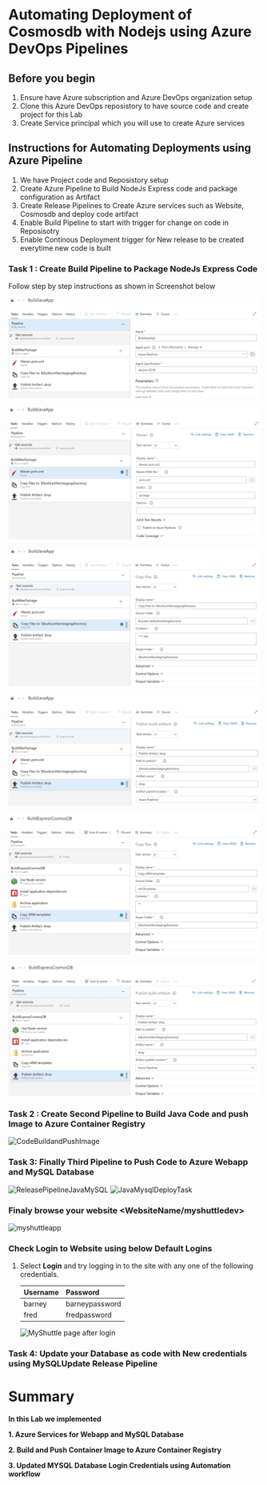 # Automating Deployment of Cosmosdb with Nodejs using Azure DevOps Pipelines

## Before you begin

1. Ensure have Azure subscription and Azure DevOps organization setup
2. Clone this Azure DevOps reposistory to have source code and create project for this Lab
3. Create Service principal which you will use to create Azure services


## Instructions for Automating Deployments using Azure Pipeline
1. We have Project code and Reposistory setup
2. Create Azure Pipeline to Build NodeJs Express code and package configuration as Artifact
3. Create Release Pipelines to Create Azure services such as Website, Cosmosdb and deploy code artifact
4. Enable Build Pipeline to start with trigger for change on code in Reposisotry
5. Enable Continous Deployment trigger for New release to be created everytime new code is built 


### Task 1 : Create Build Pipeline to Package NodeJs Express Code

Follow step by step instructions as shown in Screenshot below


![servicecreation](./images/Buildpipeline.JPG)

![servicecreation](./images/Buildpipelinetask1.JPG)

![servicecreation](./images/Buildpipelinetask2.JPG)

![servicecreation](./images/Buildpipelinetask3.JPG)

![servicecreation](./images/Buildpipelinetask4.JPG)

![servicecreation](./images/Buildpipelinetask5.JPG)


### Task 2 : Create Second Pipeline to Build Java Code and push Image to Azure Container Registry

![CodeBuildandPushImage](./images/CodeBuildandPushImage.JPG)


### Task 3: Finally Third Pipeline to Push Code to Azure Webapp and MySQL Database

![ReleasePipelineJavaMySQL](./images/ReleasePipelineJavaMySQL.JPG)
![JavaMysqlDeployTask](./images/JavaMysqlDeployTask.JPG)

 
### Finaly browse your website <WebsiteName/myshuttledev>

![myshuttleapp](./images/myshuttleapp.JPG)

### Check Login to Website using below Default Logins
 
1. Select **Login** and try logging in to the site with any one of the following credentials.

   | Username | Password       |
   | -------- | -------------- |
   | barney   | barneypassword |
   | fred     | fredpassword   |


   ![MyShuttle page after login](images/myshuttle-afterlogin.png)
   

### Task 4: Update your Database as code with New credentials using MySQLUpdate Release Pipeline

# Summary
**In this Lab we implemented**

**1. Azure Services for Webapp and MySQL Database**

**2. Build and Push Container Image to Azure Container Registry**

**3. Updated MYSQL Database Login Credentials using Automation workflow**
